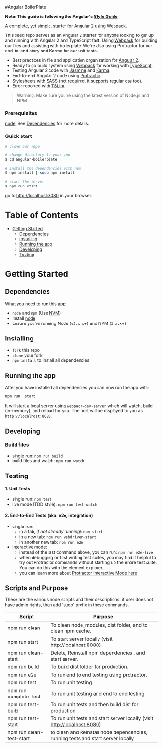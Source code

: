 #Angular BoilerPlate

**Note: This guide is following the Angular's [Style Guide](http://angular.io/styleguide)**

A complete, yet simple, starter for Angular 2 using Webpack.

This seed repo serves as an Angular 2 starter for anyone looking to get up and running with Angular 2 and TypeScript fast.
 Using [Webpack](http://webpack.github.io/) for building our files and assisting with boilerplate. We're also using
 Protractor for our end-to-end story and Karma for our unit tests.

* Best practices in file and application organization for [Angular 2](https://angular.io/).
* Ready to go build system using [Webpack](https://webpack.github.io/docs/) for working with [TypeScript](http://www.typescriptlang.org/).
* Testing Angular 2 code with [Jasmine](http://jasmine.github.io/) and [Karma](http://karma-runner.github.io/).
* End-to-end Angular 2 code using [Protractor](https://angular.github.io/protractor/).
* Stylesheets with [SASS](http://sass-lang.com/) (not required, it supports regular css too).
* Error reported with [TSLint](http://palantir.github.io/tslint/).

>Warning: Make sure you're using the latest version of Node.js and NPM



### Prerequisites

[node](https://nodejs.org/en/download/). See [Dependencies](#dependencies) for more details.

### Quick start

```bash
# clone our repo

# change directory to your app
$ cd angular-boilerplate

# install the dependencies with npm
$ npm install | sudo npm install

# start the server
$ npm run start
```
go to [http://localhost:8080](http://localhost:8080) in your browser.

# Table of Contents

* [Getting Started](#getting-started)
    * [Dependencies](#dependencies)
    * [Installing](#installing)
    * [Running the app](#running-the-app)
    * [Developing](#developing)
    * [Testing](#testing)

# Getting Started

## Dependencies

What you need to run this app:
* `node` and `npm` (Use [NVM](https://github.com/creationix/nvm))
* Install [node](https://nodejs.org/en/download/)
* Ensure you're running Node (`v5.x.x`+) and NPM (`3.x.x`+)

## Installing

* `fork` this repo
* `clone` your fork
* `npm install` to install all dependencies

## Running the app

After you have installed all dependencies you can now run the app with:

```bash
npm run  start
```

It will start a local server using `webpack-dev-server` which will watch, build (in-memory), and reload for you. The port will be displayed to you as `http://localhost:8080`.

## Developing

### Build files

* single run: `npm run build`
* build files and watch: `npm run watch`

## Testing

#### 1. Unit Tests

* single run: `npm test`
* live mode (TDD style): `npm run test-watch`

#### 2. End-to-End Tests (aka. e2e, integration)

* single run:
  * in a tab, *if not already running!*: `npm start`
  * in a new tab: `npm run webdriver-start`
  * in another new tab: `npm run e2e`
* interactive mode:
  * instead of the last command above, you can run: `npm run e2e-live`
  * when debugging or first writing test suites, you may find it helpful to try out Protractor commands without starting up the entire test suite. You can do this with the element explorer.
  * you can learn more about [Protractor Interactive Mode here](https://github.com/angular/protractor/blob/master/docs/debugging.md#testing-out-protractor-interactively)



## Scripts and Purpose
These are the various node scripts and their descriptions. if user does not have admin rights,
then add 'sudo' prefix in these commands.

| Script     | Purpose    |
| --------|---------|
| npm run clean  | To clean node_modules, dist folder, and to  clean  npm cache.  |
| npm run start  |  To start server locally (visit [http://localhost:8080](http://localhost:8080))   |
| npm run clean-start  |   Delete, Reinstall npm dependencies , and start server. |
| npm run build |  To build dist folder for production. |
| npm run e2e|   To run end to end testing using protractor.  |
| npm run test| To run unit testing    |
| npm run complete-test  | To run unit testing and end to end testing    |
| npm run test-build |  To run unit tests and then build dist for production   |
| npm run test-start  |  To run unit tests and start server locally (visit [http://localhost:8080](http://localhost:8080))   |
| npm run clean-test-start  |  to clean and Reinstall node dependencies, running tests and start server locally |
